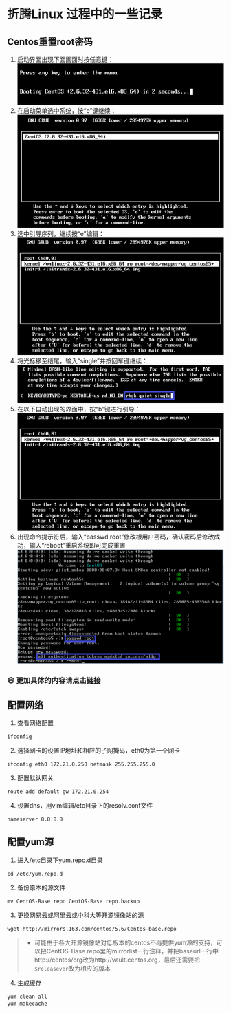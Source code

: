 # 折腾Linux 过程中的一些记录
## Centos重置root密码
1. 启动界面出现下面画面时按任意键：  
![centos启动界面](./CentOS9.png)
2. 在启动菜单选中系统，按“e”键继续：  
![centos启动菜单](./CentOS10.png)
3. 选中引导序列，继续按“e”编辑：  
![centos](./CentOS11.png)
4. 将光标移至结尾，输入“single”并按回车键继续：  
![centos](./CentOS12.png)
5. 在以下自动出现的界面中，按“b”键进行引导：  
![centos](./CentOS13.png)
6. 出现命令提示符后，输入“passwd root”修改根用户密码，确认密码后修改成功，输入“reboot”重启系统即可完成重置  
![centos](./CentOS14.png)
### :smile: 更加具体的内容请点击[链接](https://www.ytyzx.org/index.php/%E5%A6%82%E4%BD%95%E6%81%A2%E5%A4%8D%E6%88%96%E9%87%8D%E7%BD%AEFreeBSD_%26_Linux%E7%9A%84root%E5%AF%86%E7%A0%81)
## 配置网络
1. 查看网络配置
```
ifconfig  
```
2. 选择网卡的设置IP地址和相应的子网掩码，eth0为第一个网卡
```
ifconfig eth0 172.21.0.250 netmask 255.255.255.0
```
3. 配置默认网关
```
route add default gw 172.21.0.254
```
4. 设置dns，用vim编辑/etc目录下的resolv.conf文件
```
nameserver 8.8.8.8
```
## 配置yum源
1. 进入/etc目录下yum.repo.d目录
```
cd /etc/yum.repo.d
```
2. 备份原本的源文件
```
mv CentOS-Base.repo CentOS-Base.repo.backup
```
3. 更换网易云或阿里云或中科大等开源镜像站的源
```
wget http://mirrors.163.com/centos/5.6/Centos-base.repo
```
>+ 可能由于各大开源镜像站对低版本的centos不再提供yum源的支持，可以把CentOS-Base.repo里的mirrorlist一行注释，并把baseurl一行中http://centos/org改为http://vault.centos.org，最后还需要把`$releasever`改为相应的版本
4. 生成缓存
```
yum clean all
yum makecache
```